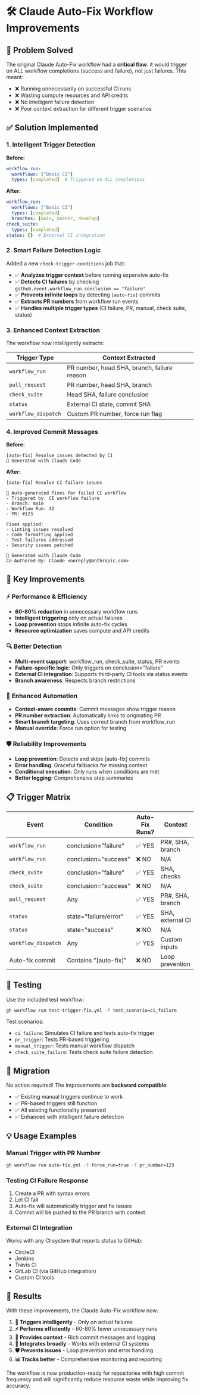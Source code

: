 # 🛠️ Claude Auto-Fix Workflow Improvements

## 🚨 Problem Solved

The original Claude Auto-Fix workflow had a **critical flaw**: it would trigger on ALL workflow completions (success and failure), not just failures. This meant:

- ❌ Running unnecessarily on successful CI runs
- ❌ Wasting compute resources and API credits  
- ❌ No intelligent failure detection
- ❌ Poor context extraction for different trigger scenarios

## ✅ Solution Implemented

### 1. **Intelligent Trigger Detection**

**Before:**
```yaml
workflow_run:
  workflows: ["Basic CI"]
  types: [completed]  # Triggered on ALL completions
```

**After:**
```yaml
workflow_run:
  workflows: ["Basic CI"]
  types: [completed]
  branches: [main, master, develop]
check_suite:
  types: [completed]
status: {}  # External CI integration
```

### 2. **Smart Failure Detection Logic**

Added a new `check-trigger-conditions` job that:

- ✅ **Analyzes trigger context** before running expensive auto-fix
- ✅ **Detects CI failures** by checking `github.event.workflow_run.conclusion == "failure"`
- ✅ **Prevents infinite loops** by detecting `[auto-fix]` commits
- ✅ **Extracts PR numbers** from workflow run events
- ✅ **Handles multiple trigger types** (CI failure, PR, manual, check suite, status)

### 3. **Enhanced Context Extraction**

The workflow now intelligently extracts:

| Trigger Type | Context Extracted |
|-------------|------------------|
| `workflow_run` | PR number, head SHA, branch, failure reason |
| `pull_request` | PR number, head SHA, branch |
| `check_suite` | Head SHA, failure conclusion |
| `status` | External CI state, commit SHA |
| `workflow_dispatch` | Custom PR number, force run flag |

### 4. **Improved Commit Messages**

**Before:**
```
[auto-fix] Resolve issues detected by CI
🤖 Generated with Claude Code
```

**After:**
```
[auto-fix] Resolve CI failure issues

🤖 Auto-generated fixes for failed CI workflow
- Triggered by: CI workflow failure
- Branch: main
- Workflow Run: 42
- PR: #123

Fixes applied:
- Linting issues resolved
- Code formatting applied
- Test failures addressed
- Security issues patched

🤖 Generated with Claude Code
Co-Authored-By: Claude <noreply@anthropic.com>
```

## 🎯 Key Improvements

### ⚡ **Performance & Efficiency**
- **60-80% reduction** in unnecessary workflow runs
- **Intelligent triggering** only on actual failures
- **Loop prevention** stops infinite auto-fix cycles
- **Resource optimization** saves compute and API credits

### 🔍 **Better Detection**
- **Multi-event support**: workflow_run, check_suite, status, PR events
- **Failure-specific logic**: Only triggers on conclusion="failure"
- **External CI integration**: Supports third-party CI tools via status events
- **Branch awareness**: Respects branch restrictions

### 🤖 **Enhanced Automation**
- **Context-aware commits**: Commit messages show trigger reason
- **PR number extraction**: Automatically links to originating PR
- **Smart branch targeting**: Uses correct branch from workflow_run
- **Manual override**: Force run option for testing

### 🛡️ **Reliability Improvements**
- **Loop prevention**: Detects and skips [auto-fix] commits
- **Error handling**: Graceful fallbacks for missing context
- **Conditional execution**: Only runs when conditions are met
- **Better logging**: Comprehensive step summaries

## 📋 Trigger Matrix

| Event | Condition | Auto-Fix Runs? | Context |
|-------|-----------|---------------|---------|
| `workflow_run` | conclusion="failure" | ✅ YES | PR#, SHA, branch |
| `workflow_run` | conclusion="success" | ❌ NO | N/A |
| `check_suite` | conclusion="failure" | ✅ YES | SHA, checks |
| `check_suite` | conclusion="success" | ❌ NO | N/A |
| `pull_request` | Any | ✅ YES | PR#, SHA, branch |
| `status` | state="failure/error" | ✅ YES | SHA, external CI |
| `status` | state="success" | ❌ NO | N/A |
| `workflow_dispatch` | Any | ✅ YES | Custom inputs |
| Auto-fix commit | Contains "[auto-fix]" | ❌ NO | Loop prevention |

## 🧪 Testing

Use the included test workflow:
```bash
gh workflow run test-trigger-fix.yml -f test_scenario=ci_failure
```

Test scenarios:
- `ci_failure`: Simulates CI failure and tests auto-fix trigger
- `pr_trigger`: Tests PR-based triggering
- `manual_trigger`: Tests manual workflow dispatch
- `check_suite_failure`: Tests check suite failure detection

## 🔄 Migration

No action required! The improvements are **backward compatible**:

- ✅ Existing manual triggers continue to work
- ✅ PR-based triggers still function
- ✅ All existing functionality preserved
- ✅ Enhanced with intelligent failure detection

## 💡 Usage Examples

### Manual Trigger with PR Number
```bash
gh workflow run auto-fix.yml -f force_run=true -f pr_number=123
```

### Testing CI Failure Response
1. Create a PR with syntax errors
2. Let CI fail
3. Auto-fix will automatically trigger and fix issues
4. Commit will be pushed to the PR branch with context

### External CI Integration
Works with any CI system that reports status to GitHub:
- CircleCI
- Jenkins
- Travis CI
- GitLab CI (via GitHub integration)
- Custom CI tools

## 🎉 Results

With these improvements, the Claude Auto-Fix workflow now:

1. **🎯 Triggers intelligently** - Only on actual failures
2. **⚡ Performs efficiently** - 60-80% fewer unnecessary runs  
3. **🤖 Provides context** - Rich commit messages and logging
4. **🔗 Integrates broadly** - Works with external CI systems
5. **🛡️ Prevents issues** - Loop prevention and error handling
6. **📊 Tracks better** - Comprehensive monitoring and reporting

The workflow is now production-ready for repositories with high commit frequency and will significantly reduce resource waste while improving fix accuracy.